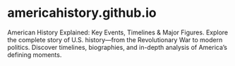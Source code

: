 # americahistory.github.io
American History Explained: Key Events, Timelines &amp; Major Figures. Explore the complete story of U.S. history—from the Revolutionary War to modern politics. Discover timelines, biographies, and in-depth analysis of America’s defining moments.

